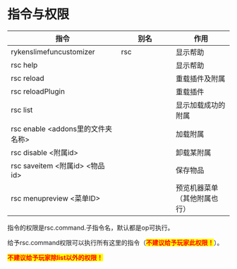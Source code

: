 # 指令与权限

<table><thead><tr><th width="234">指令</th><th width="108">别名</th><th>作用</th></tr></thead><tbody><tr><td>rykenslimefuncustomizer</td><td>rsc</td><td>显示帮助</td></tr><tr><td>rsc help</td><td></td><td>显示帮助</td></tr><tr><td>rsc reload</td><td></td><td>重载插件及附属</td></tr><tr><td>rsc reloadPlugin</td><td></td><td>重载插件</td></tr><tr><td>rsc list</td><td></td><td>显示加载成功的附属</td></tr><tr><td>rsc enable &#x3C;addons里的文件夹名称></td><td></td><td>加载附属</td></tr><tr><td>rsc disable &#x3C;附属id></td><td></td><td>卸载某附属</td></tr><tr><td>rsc saveitem &#x3C;附属id> &#x3C;物品id></td><td></td><td>保存物品</td></tr><tr><td>rsc menupreview &#x3C;菜单ID></td><td></td><td>预览机器菜单（其他附属也行）</td></tr></tbody></table>

指令的权限是rsc.command.子指令名，默认都是op可执行。

给予rsc.command权限可以执行所有这里的指令（<mark style="color:red;">**不建议给予玩家此权限！**</mark>）。

<mark style="color:red;">**不建议给予玩家除list以外的权限！**</mark>
